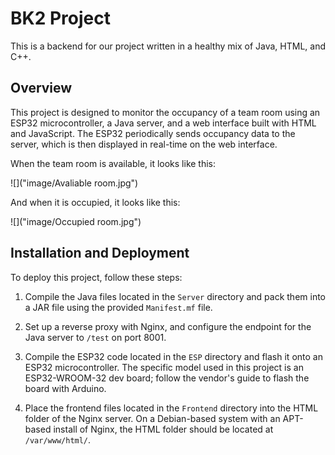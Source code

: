 # BK2 Project

This is a backend for our project written in a healthy mix of Java, HTML, and C++.

## Overview

This project is designed to monitor the occupancy of a team room using an ESP32 microcontroller, a Java server, and a web interface built with HTML and JavaScript. The ESP32 periodically sends occupancy data to the server, which is then displayed in real-time on the web interface.

When the team room is available, it looks like this:

![]("image/Avaliable room.jpg")

And when it is occupied, it looks like this:

![]("image/Occupied room.jpg")

## Installation and Deployment

To deploy this project, follow these steps:

1. Compile the Java files located in the `Server` directory and pack them into a JAR file using the provided `Manifest.mf` file.

2. Set up a reverse proxy with Nginx, and configure the endpoint for the Java server to `/test` on port 8001.

3. Compile the ESP32 code located in the `ESP` directory and flash it onto an ESP32 microcontroller. The specific model used in this project is an ESP32-WROOM-32 dev board; follow the vendor's guide to flash the board with Arduino.

4. Place the frontend files located in the `Frontend` directory into the HTML folder of the Nginx server. On a Debian-based system with an APT-based install of Nginx, the HTML folder should be located at `/var/www/html/`.

